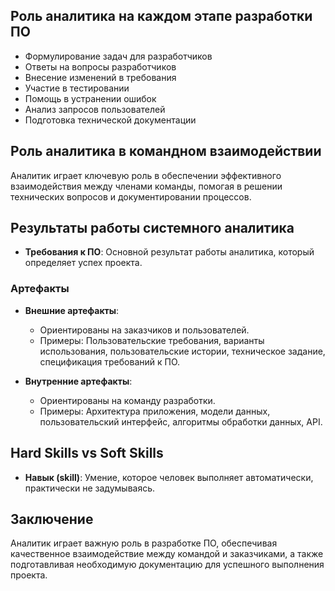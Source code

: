 

## Роль аналитика на каждом этапе разработки ПО

- Формулирование задач для разработчиков
- Ответы на вопросы разработчиков
- Внесение изменений в требования
- Участие в тестировании
- Помощь в устранении ошибок
- Анализ запросов пользователей
- Подготовка технической документации

## Роль аналитика в командном взаимодействии

Аналитик играет ключевую роль в обеспечении эффективного взаимодействия между членами команды, помогая в решении технических вопросов и документировании процессов.

## Результаты работы системного аналитика

- **Требования к ПО**: Основной результат работы аналитика, который определяет успех проекта.

### Артефакты

- **Внешние артефакты**:
  - Ориентированы на заказчиков и пользователей.
  - Примеры: Пользовательские требования, варианты использования, пользовательские истории, техническое задание, спецификация требований к ПО.

- **Внутренние артефакты**:
  - Ориентированы на команду разработки.
  - Примеры: Архитектура приложения, модели данных, пользовательский интерфейс, алгоритмы обработки данных, API.

## Hard Skills vs Soft Skills

- **Навык (skill)**: Умение, которое человек выполняет автоматически, практически не задумываясь.

## Заключение

Аналитик играет важную роль в разработке ПО, обеспечивая качественное взаимодействие между командой и заказчиками, а также подготавливая необходимую документацию для успешного выполнения проекта.
